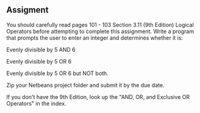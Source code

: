 ## Assigment

You should carefully read pages 101 - 103 Section 3.11 (9th Edition) Logical Operators before attempting to complete this assignment.  Write a program that prompts the user to enter an integer and determines whether it is:

Evenly divisible by 5 AND 6

Evenly divisible by 5 OR 6

Evenly divisible by 5 OR 6 but NOT both.

Zip your Netbeans project folder and submit it by the due date.

 

If you don't have the 9th Edition, look up the "AND, OR, and Exclusive OR Operators" in the index.